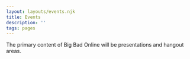 ```yaml
---
layout: layouts/events.njk
title: Events
description: ''
tags: pages
---
```

The primary content of Big Bad Online will be presentations and hangout areas.
